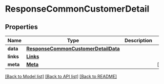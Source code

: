 # ResponseCommonCustomerDetail

## Properties
Name | Type | Description | Notes
------------ | ------------- | ------------- | -------------
**data** | [**ResponseCommonCustomerDetailData**](ResponseCommonCustomerDetailData.md) |  | 
**links** | [**Links**](Links.md) |  | 
**meta** | [**Meta**](Meta.md) |  | [optional] 

[[Back to Model list]](../README.md#documentation-for-models) [[Back to API list]](../README.md#documentation-for-api-endpoints) [[Back to README]](../README.md)



